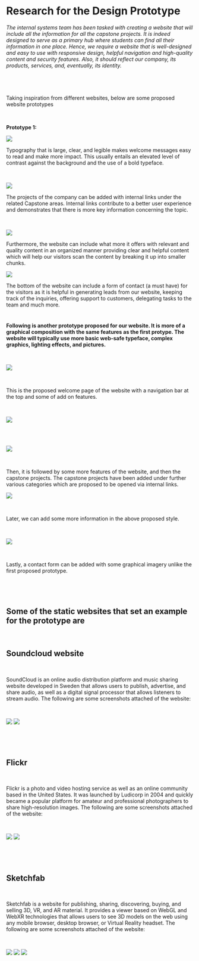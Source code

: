 # Research for the Design Prototype


*The internal systems team has been tasked with creating a website that will include all the information for all the capstone projects. It is indeed designed to serve as a primary hub where students can find all their information in one place. Hence, we require a website that is well-designed and easy to use with responsive design, helpful navigation and high-quality content and security features. Also, it should reflect our company, its products, services, and, eventually, its identity.*
<br>

#
<br>

Taking inspiration from different websites, below are some proposed website prototypes

<br>

**Prototype 1:**
<br>

![](DesignResearch1.png)

Typography that is large, clear, and legible makes welcome messages easy to read and make more impact. This usually entails an elevated level of contrast against the background and the use of a bold typeface.
 
 <br>

![](DesignResearch2.png)

The projects of the company can be added with internal links under the related Capstone areas. Internal links contribute to a better user experience and demonstrates that there is more key information concerning the topic. 

<br>

![](DesignResearch3.png)

Furthermore, the website can include what more it offers with relevant and quality content in an organized manner providing clear and helpful content which will help our visitors scan the content by breaking it up into smaller chunks.
 <br>

![](DesignResearch4.png)

The bottom of the website can include a form of contact (a must have) for the visitors as it is helpful in generating leads from our website, keeping track of the inquiries, offering support to customers, delegating tasks to the team and much more.



#

**Following is another prototype proposed for our website. It is more of a graphical composition with the same features as the first protype. The website will typically use more basic web-safe typeface, complex graphics, lighting effects, and pictures.**

 
<br>

![](DesignResearch5.png)

<br>

This is the proposed welcome page of the website with a navigation bar at the top and some of add on features.
 
<br>

![](DesignResearch6.png)

<br>

<br>

![](DesignResearch7.png)

<br>
 
Then, it is followed by some more features of the website, and then the capstone projects. The capstone projects have been added under further various categories which are proposed to be opened via internal links.
<br>

![](DesignResearch8.png)

<br>
 
Later, we can add some more information in the above proposed style.

<br>

![](DesignResearch9.png)

<br> 

Lastly, a contact form can be added with some graphical imagery unlike the first proposed prototype.

<br>

<br>

#

## Some of the static websites that set an example for the prototype are

<br>

## Soundcloud website
<br>

SoundCloud is an online audio distribution platform and music sharing website developed in Sweden that allows users to publish, advertise, and share audio, as well as a digital signal processor that allows listeners to stream audio.
The following are some screenshots attached of the website:
 
<br>

![](DesignResearch10.png)
![](DesignResearch11.png)

<br>
 
<br>

# 
## Flickr
<br>

Flickr is a photo and video hosting service as well as an online community based in the United States. It was launched by Ludicorp in 2004 and quickly became a popular platform for amateur and professional photographers to share high-resolution images.
The following are some screenshots attached of the website:
 
<br>

![](DesignResearch12.png)
![](DesignResearch13.png)

<br>
 

<br>

# 
## Sketchfab
<br>

Sketchfab is a website for publishing, sharing, discovering, buying, and selling 3D, VR, and AR material. It provides a viewer based on WebGL and WebXR technologies that allows users to see 3D models on the web using any mobile browser, desktop browser, or Virtual Reality headset.
The following are some screenshots attached of the website:
 
 <br>

![](DesignResearch14.png)
![](DesignResearch15.png)
![](DesignResearch16.png)

<br>

 
